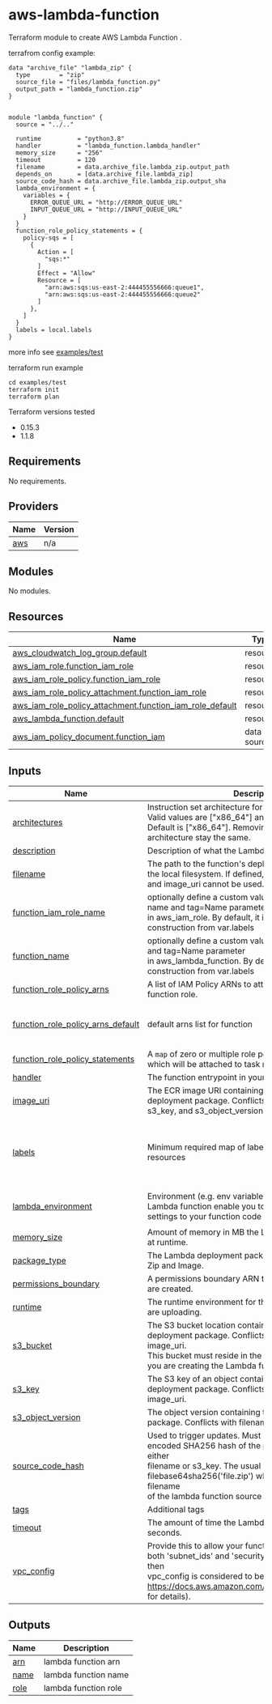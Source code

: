# aws-lambda-function

Terraform module to create AWS Lambda Function .

terrafrom config example:

```
data "archive_file" "lambda_zip" {
  type        = "zip"
  source_file = "files/lambda_function.py"
  output_path = "lambda_function.zip"
}


module "lambda_function" {
  source = "../.."

  runtime          = "python3.8"
  handler          = "lambda_function.lambda_handler"
  memory_size      = "256"
  timeout          = 120
  filename         = data.archive_file.lambda_zip.output_path
  depends_on       = [data.archive_file.lambda_zip]
  source_code_hash = data.archive_file.lambda_zip.output_sha
  lambda_environment = {
    variables = {
      ERROR_QUEUE_URL = "http://ERROR_QUEUE_URL"
      INPUT_QUEUE_URL = "http://INPUT_QUEUE_URL"
    }
  }
  function_role_policy_statements = {
    policy-sqs = [
      {
        Action = [
          "sqs:*"
        ]
        Effect = "Allow"
        Resource = [
          "arn:aws:sqs:us-east-2:444455556666:queue1",
          "arn:aws:sqs:us-east-2:444455556666:queue2"
        ]
      },
    ]
  }
  labels = local.labels
}
```
more info see [examples/test](examples/test)


terraform run example
```
cd examples/test
terraform init
terraform plan
``` 

Terraform versions tested
- 0.15.3
- 1.1.8

<!-- BEGIN_TF_DOCS -->
## Requirements

No requirements.

## Providers

| Name | Version |
|------|---------|
| <a name="provider_aws"></a> [aws](#provider\_aws) | n/a |

## Modules

No modules.

## Resources

| Name | Type |
|------|------|
| [aws_cloudwatch_log_group.default](https://registry.terraform.io/providers/hashicorp/aws/latest/docs/resources/cloudwatch_log_group) | resource |
| [aws_iam_role.function_iam_role](https://registry.terraform.io/providers/hashicorp/aws/latest/docs/resources/iam_role) | resource |
| [aws_iam_role_policy.function_iam_role](https://registry.terraform.io/providers/hashicorp/aws/latest/docs/resources/iam_role_policy) | resource |
| [aws_iam_role_policy_attachment.function_iam_role](https://registry.terraform.io/providers/hashicorp/aws/latest/docs/resources/iam_role_policy_attachment) | resource |
| [aws_iam_role_policy_attachment.function_iam_role_default](https://registry.terraform.io/providers/hashicorp/aws/latest/docs/resources/iam_role_policy_attachment) | resource |
| [aws_lambda_function.default](https://registry.terraform.io/providers/hashicorp/aws/latest/docs/resources/lambda_function) | resource |
| [aws_iam_policy_document.function_iam](https://registry.terraform.io/providers/hashicorp/aws/latest/docs/data-sources/iam_policy_document) | data source |

## Inputs

| Name | Description | Type | Default | Required |
|------|-------------|------|---------|:--------:|
| <a name="input_architectures"></a> [architectures](#input\_architectures) | Instruction set architecture for your Lambda function. Valid values are ["x86\_64"] and ["arm64"]. <br>    Default is ["x86\_64"]. Removing this attribute, function's architecture stay the same. | `list(string)` | `null` | no |
| <a name="input_description"></a> [description](#input\_description) | Description of what the Lambda Function does. | `string` | `null` | no |
| <a name="input_filename"></a> [filename](#input\_filename) | The path to the function's deployment package within the local filesystem. If defined, The s3\_-prefixed options and image\_uri cannot be used. | `string` | `null` | no |
| <a name="input_function_iam_role_name"></a> [function\_iam\_role\_name](#input\_function\_iam\_role\_name) | optionally define a custom value for the function iam role name and tag=Name parameter<br>in aws\_iam\_role. By default, it is defined as a construction from var.labels | `string` | `"default"` | no |
| <a name="input_function_name"></a> [function\_name](#input\_function\_name) | optionally define a custom value for the function name and tag=Name parameter<br>in aws\_lambda\_function. By default, it is defined as a construction from var.labels | `string` | `"default"` | no |
| <a name="input_function_role_policy_arns"></a> [function\_role\_policy\_arns](#input\_function\_role\_policy\_arns) | A list of IAM Policy ARNs to attach to the generated function role. | `list(string)` | `[]` | no |
| <a name="input_function_role_policy_arns_default"></a> [function\_role\_policy\_arns\_default](#input\_function\_role\_policy\_arns\_default) | default arns list for function | `list` | <pre>[<br>  "arn:aws:iam::aws:policy/service-role/AWSLambdaBasicExecutionRole"<br>]</pre> | no |
| <a name="input_function_role_policy_statements"></a> [function\_role\_policy\_statements](#input\_function\_role\_policy\_statements) | A `map` of zero or multiple role policies statements <br>which will be attached to task role(in addition to default) | `map(any)` | `{}` | no |
| <a name="input_handler"></a> [handler](#input\_handler) | The function entrypoint in your code. | `string` | `null` | no |
| <a name="input_image_uri"></a> [image\_uri](#input\_image\_uri) | The ECR image URI containing the function's deployment package. Conflicts with filename, s3\_bucket, s3\_key, and s3\_object\_version. | `string` | `null` | no |
| <a name="input_labels"></a> [labels](#input\_labels) | Minimum required map of labels(tags) for creating aws resources | <pre>object({<br>    prefix    = string<br>    stack     = string<br>    component = string<br>    env       = string<br>  })</pre> | n/a | yes |
| <a name="input_lambda_environment"></a> [lambda\_environment](#input\_lambda\_environment) | Environment (e.g. env variables) configuration for the Lambda function enable you to dynamically pass settings to your function code and libraries | <pre>object({<br>    variables = map(string)<br>  })</pre> | `null` | no |
| <a name="input_memory_size"></a> [memory\_size](#input\_memory\_size) | Amount of memory in MB the Lambda Function can use at runtime. | `number` | `128` | no |
| <a name="input_package_type"></a> [package\_type](#input\_package\_type) | The Lambda deployment package type. Valid values are Zip and Image. | `string` | `"Zip"` | no |
| <a name="input_permissions_boundary"></a> [permissions\_boundary](#input\_permissions\_boundary) | A permissions boundary ARN to apply to the roles that are created. | `string` | `""` | no |
| <a name="input_runtime"></a> [runtime](#input\_runtime) | The runtime environment for the Lambda function you are uploading. | `string` | `null` | no |
| <a name="input_s3_bucket"></a> [s3\_bucket](#input\_s3\_bucket) | The S3 bucket location containing the function's deployment package. Conflicts with filename and image\_uri. <br>  This bucket must reside in the same AWS region where you are creating the Lambda function. | `string` | `null` | no |
| <a name="input_s3_key"></a> [s3\_key](#input\_s3\_key) | The S3 key of an object containing the function's deployment package. Conflicts with filename and image\_uri. | `string` | `null` | no |
| <a name="input_s3_object_version"></a> [s3\_object\_version](#input\_s3\_object\_version) | The object version containing the function's deployment package. Conflicts with filename and image\_uri. | `string` | `null` | no |
| <a name="input_source_code_hash"></a> [source\_code\_hash](#input\_source\_code\_hash) | Used to trigger updates. Must be set to a base64-encoded SHA256 hash of the package file specified with either <br>  filename or s3\_key. The usual way to set this is filebase64sha256('file.zip') where 'file.zip' is the local filename <br>  of the lambda function source archive. | `string` | `null` | no |
| <a name="input_tags"></a> [tags](#input\_tags) | Additional tags | `map(string)` | `{}` | no |
| <a name="input_timeout"></a> [timeout](#input\_timeout) | The amount of time the Lambda Function has to run in seconds. | `number` | `15` | no |
| <a name="input_vpc_config"></a> [vpc\_config](#input\_vpc\_config) | Provide this to allow your function to access your VPC (if both 'subnet\_ids' and 'security\_group\_ids' are empty then<br>  vpc\_config is considered to be empty or unset, see https://docs.aws.amazon.com/lambda/latest/dg/vpc.html for details). | <pre>object({<br>    security_group_ids = list(string)<br>    subnet_ids         = list(string)<br>  })</pre> | `null` | no |

## Outputs

| Name | Description |
|------|-------------|
| <a name="output_arn"></a> [arn](#output\_arn) | lambda function arn |
| <a name="output_name"></a> [name](#output\_name) | lambda function name |
| <a name="output_role"></a> [role](#output\_role) | lambda function role |
<!-- END_TF_DOCS -->